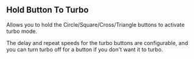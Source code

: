 ﻿## Hold Button To Turbo

Allows you to hold the Circle/Square/Cross/Triangle buttons to activate turbo mode.

The delay and repeat speeds for the turbo buttons are configurable, and you can turn
turbo off for a button if you don't want it to turbo.
